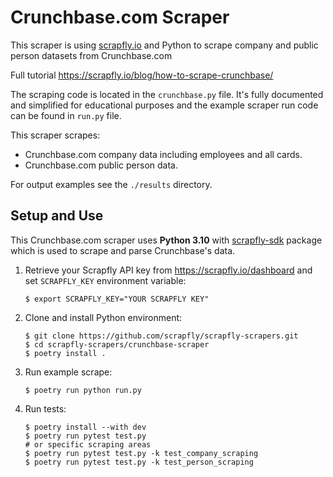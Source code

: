 # Crunchbase.com Scraper

This scraper is using [scrapfly.io](https://scrapfly.io/) and Python to scrape company and public person datasets from Crunchbase.com

Full tutorial <https://scrapfly.io/blog/how-to-scrape-crunchbase/>

The scraping code is located in the `crunchbase.py` file. It's fully documented and simplified for educational purposes and the example scraper run code can be found in `run.py` file.

This scraper scrapes:
- Crunchbase.com company data including employees and all cards.
- Crunchbase.com public person data.

For output examples see the `./results` directory.

## Setup and Use

This Crunchbase.com scraper uses __Python 3.10__ with [scrapfly-sdk](https://pypi.org/project/scrapfly-sdk/) package which is used to scrape and parse Crunchbase's data.

1. Retrieve your Scrapfly API key from <https://scrapfly.io/dashboard> and set `SCRAPFLY_KEY` environment variable:
    ```shell
    $ export SCRAPFLY_KEY="YOUR SCRAPFLY KEY"
    ```
2. Clone and install Python environment:
    ```shell
    $ git clone https://github.com/scrapfly/scrapfly-scrapers.git
    $ cd scrapfly-scrapers/crunchbase-scraper
    $ poetry install .
    ```
3. Run example scrape:
    ```shell
    $ poetry run python run.py
    ```
4. Run tests:
    ```shell
    $ poetry install --with dev
    $ poetry run pytest test.py
    # or specific scraping areas
    $ poetry run pytest test.py -k test_company_scraping
    $ poetry run pytest test.py -k test_person_scraping
    ```

